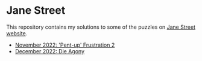 # Jane Street

This repository contains my solutions to some of the puzzles on [Jane Street website](https://www.janestreet.com/puzzles/archive/).

* [November 2022: 'Pent-up' Frustration 2](2022-11-Pent-up_frustration_2/README.md)
* [December 2022: Die Agony](2022-12-Die_agony/README.md)
